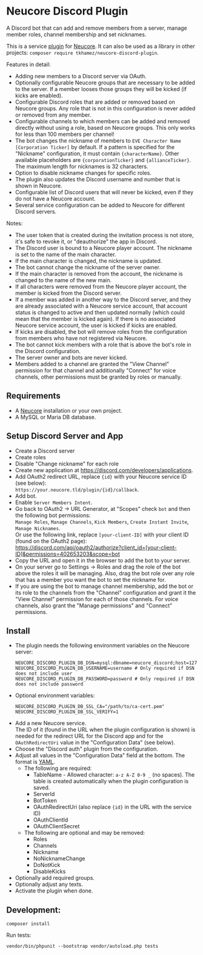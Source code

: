 # Neucore Discord Plugin

A Discord bot that can add and remove members from a server, manage member roles, channel membership and set nicknames.

This is a service [plugin](https://github.com/tkhamez/neucore-plugin) for 
[Neucore](https://github.com/tkhamez/neucore). It can also be used as a 
library in other projects: `composer require tkhamez/neucore-discord-plugin`.

Features in detail:
- Adding new members to a Discord server via OAuth.
- Optionally configurable Neucore groups that are necessary to be added to the server. If a member looses those
  groups they will be kicked (if kicks are enabled).
- Configurable Discord roles that are added or removed based on Neucore groups. Any role that is not in this
  configuration is never added or removed from any member.
- Configurable channels to which members can be added and removed directly without using a role, based on
  Neucore groups. This only works for less than 100 members per channel!
- The bot changes the nickname of members to `EVE Character Name [Corporation Ticker]` by default. If a pattern is 
  specified for the "Nickname" configuration, it must contain `{characterName}`. Other available placeholders are 
  `{corporationTicker}` and `{allianceTicker}`. The maximum length for nicknames is 32 characters.
- Option to disable nickname changes for specific roles.
- The plugin also updates the Discord username and number that is shown in Neucore.
- Configurable list of Discord users that will never be kicked, even if they do not have a Neucore account.
- Several service configuration can be added to Neucore for different Discord servers.

Notes:
- The user token that is created during the invitation process is not store, it's safe to revoke it, or
  "deauthorize" the app in Discord.
- The Discord user is bound to a Neucore player account. The nickname is set to the name of the main character.
- If the main character is changed, the nickname is updated.
- The bot cannot change the nickname of the server owner.
- If the main character is removed from the account, the nickname is changed to the name of the new main.
- If all characters were removed from the Neucore player account, the member is kicked from the Discord server.
- If a member was added in another way to the Discord server, and they are already associated with a Neucore service
  account, that account status is changed to active and then updated normally (which could mean that the member is 
  kicked again). If there is no associated Neucore service account, the user is kicked if kicks are enabled.
- If kicks are disabled, the bot will remove roles from the configuration from members who have not registered via 
  Neucore.
- The bot cannot kick members with a role that is above the bot's role in the Discord configuration.
- The server owner and bots are never kicked.
- Members added to a channel are granted the "View Channel" permission for that channel and additionally "Connect"
  for voice channels, other permissions must be granted by roles or manually.

## Requirements

- A [Neucore](https://github.com/tkhamez/neucore) installation or your own project.
- A MySQL or Maria DB database.

## Setup Discord Server and App

- Create a Discord server
- Create roles
- Disable "Change nickname" for each role
- Create new application at https://discord.com/developers/applications.
- Add OAuth2 redirect URL, replace `{id}` with your Neucore service ID (see below):  
  `https://your.neucore.tld/plugin/{id}/callback`.
- Add bot.
- Enable `Server Members Intent`.
- Go back to OAuth2 -> URL Generator, at "Scopes" check `bot` and then the following bot permissions:  
  `Manage Roles`, `Manage Channels`, `Kick Members`, `Create Instant Invite`, `Manage Nicknames`.  
  Or use the following link, replace `[your-client-ID]` with your client ID (found on the OAuth2 page):  
  https://discord.com/api/oauth2/authorize?client_id=[your-client-ID]&permissions=402653203&scope=bot
- Copy the URL and open it in the browser to add the bot to your server.
- On your server go to Settings -> Roles and drag the role of the bot above the roles it will be managing. Also, 
  drag the bot role over any role that has a member you want the bot to set the nickname for.
- If you are using the bot to manage channel membership, add the bot or its role to the channels from the "Channel" 
  configuration and grant it the "View Channel" permission for each of those channels. For voice channels, also 
  grant the "Manage permissions" and "Connect" permissions.

## Install

- The plugin needs the following environment variables on the Neucore server:
  ```
  NEUCORE_DISCORD_PLUGIN_DB_DSN=mysql:dbname=neucore_discord;host=127.0.0.1;user=discord;password=pass
  NEUCORE_DISCORD_PLUGIN_DB_USERNAME=username # Only required if DSN does not include user
  NEUCORE_DISCORD_PLUGIN_DB_PASSWORD=password # Only required if DSN does not include password
  ```
- Optional environment variables:
  ```
  NEUCORE_DISCORD_PLUGIN_DB_SSL_CA="/path/to/ca-cert.pem"
  NEUCORE_DISCORD_PLUGIN_DB_SSL_VERIFY=1
  ```
- Add a new Neucore service.  
  The ID of it (found in the URL when the plugin configuration is shown) is needed for the 
  redirect URL for the Discord app and for the `OAuthRedirectUri` value in the "Configuration Data" (see below).
- Choose the "Discord auth" plugin from the configuration.
- Adjust all values in the "Configuration Data" field at the bottom. The format is [YAML](https://yaml.org/).
  - The following are required:
    - TableName - Allowed character: `a-z A-Z 0-9 _` (no spaces). The table is created automatically when the plugin 
      configuration is saved.
    - ServerId
    - BotToken
    - OAuthRedirectUri (also replace `{id}` in the URL with the service ID)
    - OAuthClientId
    - OAuthClientSecret
  - The following are optional and may be removed:
    - Roles
    - Channels
    - Nickname
    - NoNicknameChange
    - DoNotKick
    - DisableKicks
- Optionally add required groups.
- Optionally adjust any texts.
- Activate the plugin when done.

## Development:

```shell
composer install
```

Run tests:
```shell
vendor/bin/phpunit --bootstrap vendor/autoload.php tests
```
